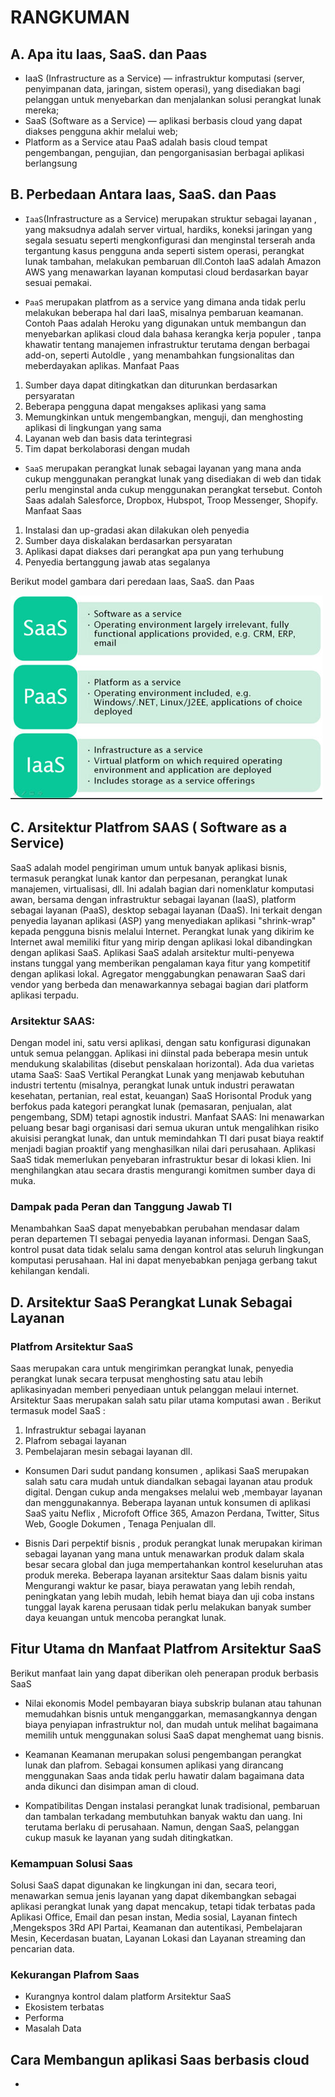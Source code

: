 # RANGKUMAN

## A. Apa itu Iaas, SaaS. dan Paas
- IaaS (Infrastructure as a Service) — infrastruktur komputasi (server, penyimpanan data, jaringan, sistem operasi), yang disediakan bagi pelanggan untuk menyebarkan dan menjalankan solusi perangkat lunak mereka;
- SaaS (Software as a Service) — aplikasi berbasis cloud yang dapat diakses pengguna akhir melalui web;
- Platform as a Service atau PaaS adalah basis cloud tempat pengembangan, pengujian, dan pengorganisasian berbagai aplikasi berlangsung


## B. Perbedaan Antara Iaas, SaaS. dan Paas
- ```IaaS```(Infrastructure as a Service) merupakan struktur sebagai layanan , yang maksudnya adalah server virtual, hardiks, koneksi jaringan yang segala sesuatu seperti mengkonfigurasi dan menginstal terserah anda tergantung kasus pengguna anda seperti sistem operasi, perangkat lunak tambahan, melakukan pembaruan dll.Contoh IaaS adalah Amazon AWS yang menawarkan layanan komputasi cloud berdasarkan bayar sesuai pemakai.

- ```PaaS``` merupakan platfrom as a service yang dimana anda tidak perlu melakukan beberapa hal dari IaaS, misalnya pembaruan keamanan. Contoh Paas adalah Heroku yang digunakan untuk membangun dan menyebarkan aplikasi cloud dala bahasa kerangka kerja populer , tanpa khawatir tentang manajemen infrastruktur terutama dengan berbagai add-on, seperti Autoldle , yang menambahkan fungsionalitas dan meberdayakan aplikas.
 Manfaat Paas
 1. Sumber daya dapat ditingkatkan dan diturunkan berdasarkan persyaratan
 2. Beberapa pengguna dapat mengakses aplikasi yang sama
 3. Memungkinkan untuk mengembangkan, menguji, dan menghosting aplikasi di lingkungan yang sama
 4. Layanan web dan basis data terintegrasi
 5. Tim dapat berkolaborasi dengan mudah


- ```SaaS``` merupakan perangkat lunak sebagai layanan yang mana anda cukup menggunakan perangkat lunak yang disediakan di web dan tidak perlu menginstal anda cukup menggunakan perangkat tersebut. Contoh Saas adalah Salesforce, Dropbox, Hubspot, Troop Messenger, Shopify.
Manfaat Saas
1. Instalasi dan up-gradasi akan dilakukan oleh penyedia
2. Sumber daya diskalakan berdasarkan persyaratan
3. Aplikasi dapat diakses dari perangkat apa pun yang terhubung
4. Penyedia bertanggung jawab atas segalanya

Berikut model gambara dari peredaan Iaas, SaaS. dan Paas

![img01](foto2/01.png)

## C. Arsitektur Platfrom SAAS ( Software as a Service)
SaaS adalah model pengiriman umum untuk banyak aplikasi bisnis, termasuk perangkat lunak kantor dan perpesanan, perangkat lunak manajemen, virtualisasi, dll. Ini adalah bagian dari nomenklatur komputasi awan, bersama dengan infrastruktur sebagai layanan (IaaS), platform sebagai layanan (PaaS), desktop sebagai layanan (DaaS).
Ini terkait dengan penyedia layanan aplikasi (ASP) yang menyediakan aplikasi "shrink-wrap" kepada pengguna bisnis melalui Internet. Perangkat lunak yang dikirim ke Internet awal memiliki fitur yang mirip dengan aplikasi lokal dibandingkan dengan aplikasi SaaS.
Aplikasi SaaS adalah arsitektur multi-penyewa instans tunggal yang memberikan pengalaman kaya fitur yang kompetitif dengan aplikasi lokal. Agregator menggabungkan penawaran SaaS dari vendor yang berbeda dan menawarkannya sebagai bagian dari platform aplikasi terpadu.
### Arsitektur SAAS:
Dengan model ini, satu versi aplikasi, dengan satu konfigurasi digunakan untuk semua pelanggan. Aplikasi ini diinstal pada beberapa mesin untuk mendukung skalabilitas (disebut penskalaan horizontal).
Ada dua varietas utama SaaS:
SaaS Vertikal
Perangkat Lunak yang menjawab kebutuhan industri tertentu (misalnya, perangkat lunak untuk industri perawatan kesehatan, pertanian, real estat, keuangan)
SaaS Horisontal
Produk yang berfokus pada kategori perangkat lunak (pemasaran, penjualan, alat pengembang, SDM) tetapi agnostik industri.
Manfaat SAAS:
Ini menawarkan peluang besar bagi organisasi dari semua ukuran untuk mengalihkan risiko akuisisi perangkat lunak, dan untuk memindahkan TI dari pusat biaya reaktif menjadi bagian proaktif yang menghasilkan nilai dari perusahaan.  Aplikasi SaaS tidak memerlukan penyebaran infrastruktur besar di lokasi klien. Ini menghilangkan atau secara drastis mengurangi komitmen sumber daya di muka.

### Dampak pada Peran dan Tanggung Jawab TI
Menambahkan SaaS dapat menyebabkan perubahan mendasar dalam peran departemen TI sebagai penyedia layanan informasi. Dengan SaaS, kontrol pusat data tidak selalu sama dengan kontrol atas seluruh lingkungan komputasi perusahaan. Hal ini dapat menyebabkan penjaga gerbang takut kehilangan kendali.

## D. Arsitektur SaaS Perangkat Lunak Sebagai Layanan
### Platfrom Arsitektur SaaS
Saas merupakan cara untuk mengirimkan perangkat lunak, penyedia perangkat lunak secara terpusat menghosting satu atau lebih aplikasinyadan memberi penyediaan untuk pelanggan melaui internet. Arsitektur Saas merupakan salah satu pilar utama komputasi awan .
Berikut termasuk model SaaS :
1. Infrastruktur sebagai layanan
2. Plafrom sebagai layanan
3. Pembelajaran mesin sebagai layanan dll.

- Konsumen
Dari sudut pandang konsumen , aplikasi SaaS merupakan salah satu cara mudah untuk diandalkan sebagai layanan atau produk digital. Dengan cukup anda mengakses melalui web ,membayar layanan dan menggunakannya. Beberapa layanan untuk konsumen di aplikasi SaaS yaitu Neflix , Microfoft Office 365, Amazon Perdana, Twitter, Situs Web, Google Dokumen , Tenaga Penjualan dll.

- Bisnis
Dari perpektif bisnis , produk perangkat lunak merupakan kiriman sebagai layanan yang mana untuk menawarkan produk dalam skala besar secara global dan juga mempertahankan kontrol keseluruhan atas produk mereka. Beberapa layanan arsitektur Saas dalam bisnis yaitu Mengurangi waktur ke pasar, biaya perawatan yang lebih rendah, peningkatan yang lebih mudah, lebih hemat biaya dan uji coba instans tunggal layak karena perusaan tidak perlu melakukan banyak sumber daya keuangan untuk mencoba perangkat lunak.

## Fitur Utama dn Manfaat Platfrom Arsitektur SaaS
Berikut manfaat lain yang dapat diberikan oleh penerapan produk berbasis SaaS
- Nilai ekonomis
Model pembayaran biaya subskrip bulanan atau tahunan memudahkan bisnis untuk menganggarkan, memasangkannya dengan biaya penyiapan infrastruktur nol, dan mudah untuk melihat bagaimana memilih untuk menggunakan solusi SaaS dapat menghemat uang bisnis.

- Keamanan
Keamanan merupakan solusi pengembangan perangkat lunak dan plafrom. Sebagai konsumen aplikasi yang dirancang menggunakan Saas anda tidak perlu hawatir dalam bagaimana data anda dikunci dan disimpan aman di cloud.

- Kompatibilitas
Dengan instalasi perangkat lunak tradisional, pembaruan dan tambalan terkadang membutuhkan banyak waktu dan uang. Ini terutama berlaku di perusahaan. Namun, dengan SaaS, pelanggan cukup masuk ke layanan yang sudah ditingkatkan.

### Kemampuan Solusi Saas

Solusi SaaS dapat digunakan ke lingkungan ini dan, secara teori, menawarkan semua jenis layanan yang dapat dikembangkan sebagai aplikasi perangkat lunak yang dapat mencakup, tetapi tidak terbatas pada Aplikasi Office, Email dan pesan instan, Media sosial, Layanan fintech ,Mengekspos 3Rd API Partai, Keamanan dan autentikasi, Pembelajaran Mesin, Kecerdasan buatan, Layanan Lokasi dan Layanan streaming dan pencarian data.

### Kekurangan Plafrom Saas
- Kurangnya kontrol dalam platform Arsitektur SaaS
- Ekosistem terbatas
- Performa
- Masalah Data

## Cara Membangun aplikasi Saas berbasis cloud
- 

